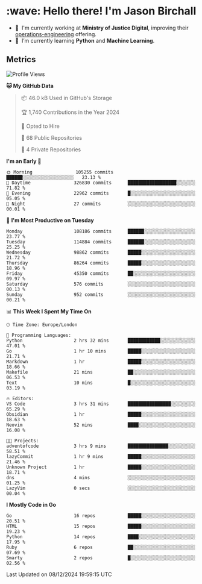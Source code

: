 <h1 align="left" id="jason-title">:wave: Hello there! I'm Jason Birchall</h1>

- :office: &nbsp;I'm currently working at **Ministry of Justice Digital**, improving their [operations-engineering](https://github.com/ministryofjustice/operations-engineering) offering.
- :seedling: &nbsp;I’m currently learning **Python** and **Machine Learning**.

<h2>Metrics</h2>

<!--START_SECTION:waka-->
![Profile Views](http://img.shields.io/badge/Profile%20Views-0-blue)

**🐱 My GitHub Data** 

> 📦 46.0 kB Used in GitHub's Storage 
 > 
> 🏆 1,740 Contributions in the Year 2024
 > 
> 💼 Opted to Hire
 > 
> 📜 68 Public Repositories 
 > 
> 🔑 4 Private Repositories 
 > 
**I'm an Early 🐤** 

```text
🌞 Morning                105255 commits      ██████░░░░░░░░░░░░░░░░░░░   23.13 % 
🌆 Daytime                326830 commits      ██████████████████░░░░░░░   71.82 % 
🌃 Evening                22962 commits       █░░░░░░░░░░░░░░░░░░░░░░░░   05.05 % 
🌙 Night                  27 commits          ░░░░░░░░░░░░░░░░░░░░░░░░░   00.01 % 
```
📅 **I'm Most Productive on Tuesday** 

```text
Monday                   108186 commits      ██████░░░░░░░░░░░░░░░░░░░   23.77 % 
Tuesday                  114884 commits      ██████░░░░░░░░░░░░░░░░░░░   25.25 % 
Wednesday                98862 commits       █████░░░░░░░░░░░░░░░░░░░░   21.72 % 
Thursday                 86264 commits       █████░░░░░░░░░░░░░░░░░░░░   18.96 % 
Friday                   45350 commits       ██░░░░░░░░░░░░░░░░░░░░░░░   09.97 % 
Saturday                 576 commits         ░░░░░░░░░░░░░░░░░░░░░░░░░   00.13 % 
Sunday                   952 commits         ░░░░░░░░░░░░░░░░░░░░░░░░░   00.21 % 
```


📊 **This Week I Spent My Time On** 

```text
🕑︎ Time Zone: Europe/London

💬 Programming Languages: 
Python                   2 hrs 32 mins       ████████████░░░░░░░░░░░░░   47.01 % 
Go                       1 hr 10 mins        █████░░░░░░░░░░░░░░░░░░░░   21.71 % 
Markdown                 1 hr                █████░░░░░░░░░░░░░░░░░░░░   18.66 % 
Makefile                 21 mins             ██░░░░░░░░░░░░░░░░░░░░░░░   06.53 % 
Text                     10 mins             █░░░░░░░░░░░░░░░░░░░░░░░░   03.19 % 

🔥 Editors: 
VS Code                  3 hrs 31 mins       ████████████████░░░░░░░░░   65.29 % 
Obsidian                 1 hr                █████░░░░░░░░░░░░░░░░░░░░   18.63 % 
Neovim                   52 mins             ████░░░░░░░░░░░░░░░░░░░░░   16.08 % 

🐱‍💻 Projects: 
adventofcode             3 hrs 9 mins        ███████████████░░░░░░░░░░   58.51 % 
lazyCommit               1 hr 9 mins         █████░░░░░░░░░░░░░░░░░░░░   21.46 % 
Unknown Project          1 hr                █████░░░░░░░░░░░░░░░░░░░░   18.71 % 
dns                      4 mins              ░░░░░░░░░░░░░░░░░░░░░░░░░   01.25 % 
LazyVim                  0 secs              ░░░░░░░░░░░░░░░░░░░░░░░░░   00.04 % 
```

**I Mostly Code in Go** 

```text
Go                       16 repos            █████░░░░░░░░░░░░░░░░░░░░   20.51 % 
HTML                     15 repos            █████░░░░░░░░░░░░░░░░░░░░   19.23 % 
Python                   14 repos            ████░░░░░░░░░░░░░░░░░░░░░   17.95 % 
Ruby                     6 repos             ██░░░░░░░░░░░░░░░░░░░░░░░   07.69 % 
Smarty                   2 repos             █░░░░░░░░░░░░░░░░░░░░░░░░   02.56 % 
```




 Last Updated on 08/12/2024 19:59:15 UTC
<!--END_SECTION:waka-->

<!-- links -->

[issues page]: https://github.com/jasonBirchall/jasonBirchall/issues "jasonBirchall/issues"
